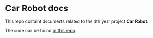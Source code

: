 # Car Robot docs

This repo containt documents related to the 4th year project **Car Robot**.

The code can be found [in this repo](https://github.com/boite-informatique/Car-Robot).
